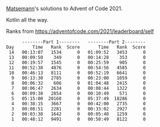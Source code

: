 
[Matsemann](https://github.com/Matsemann)'s solutions to Advent of Code 2021.

Kotlin all the way.


Ranks from https://adventofcode.com/2021/leaderboard/self

```
      --------Part 1--------   --------Part 2--------
Day       Time   Rank  Score       Time   Rank  Score
 14   00:13:07   1534      0   01:09:52   3453      0
 13   00:09:50    349      0   00:14:28    353      0
 12   00:19:57   1545      0   00:25:59    905      0
 11   00:52:38   4876      0   00:54:56   4585      0
 10   00:46:13   8111      0   00:52:19   6641      0
  9   00:13:30   2785      0   00:23:00   1059      0
  8   00:06:32    606      0   01:04:48   2415      0
  7   00:06:47   2634      0   00:08:44   1322      0
  6   00:09:38   2854      0   00:10:49    571      0
  5   05:15:00  20168      0   05:37:49  18286      0
  4   00:38:15   3667      0   00:42:00   2735      0
  3   00:08:51   2281      0   00:33:02   2927      0
  2   00:03:38   1642      0   00:05:40   1259      0
  1   00:48:12   9491      0   00:50:49   8122      0
```
